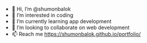 - 👋 Hi, I’m @shumonbalok
- 👀 I’m interested in coding
- 🌱 I’m currently learning app development
- 💞️ I’m looking to collaborate on web development
- 📫 Reach me https://shumonbalok.github.io/portfolio/

<!---
shumonbalok/shumonbalok is a ✨ special ✨ repository because its `README.md` (this file) appears on your GitHub profile.
You can click the Preview link to take a look at your changes.
--->
